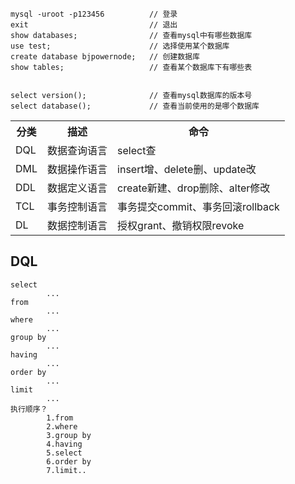 ```mysql
mysql -uroot -p123456          // 登录
exit                           // 退出
show databases;                // 查看mysql中有哪些数据库
use test;                      // 选择使用某个数据库
create database bjpowernode;   // 创建数据库
show tables;                   // 查看某个数据库下有哪些表


select version();              // 查看mysql数据库的版本号
select database();             // 查看当前使用的是哪个数据库
```
<table>
	<tr>
		<th>分类</th>
		<th>描述</th>
		<th>命令</th>
	<tr/>
	<tr>
		<td>	DQL	   				</td>
		<td>	数据查询语言				</td>
		<td>	select查		</td>
	</tr>
	<tr>
		<td>	DML						</td>
		<td>	数据操作语言					</td>
		<td>	insert增、delete删、update改			</td>
	</tr>
		<tr>
		<td>DDL</td>
		<td>数据定义语言</td>
		<td>create新建、drop删除、alter修改</td>
	</tr>
	<tr>
		<td>TCL</td>
		<td>事务控制语言</td>
		<td>事务提交commit、事务回滚rollback</td>
	</tr>
	<tr>
		<td>DL</td>
		<td>数据控制语言</td>
		<td>授权grant、撤销权限revoke</td>
	</tr>
</table>



## DQL
```
select                       
		...	
from
		...
where
		...
group by
		...
having
		...
order by
		...
limit
		...
执行顺序？
		1.from
		2.where
		3.group by
		4.having
		5.select
		6.order by
		7.limit..
```
